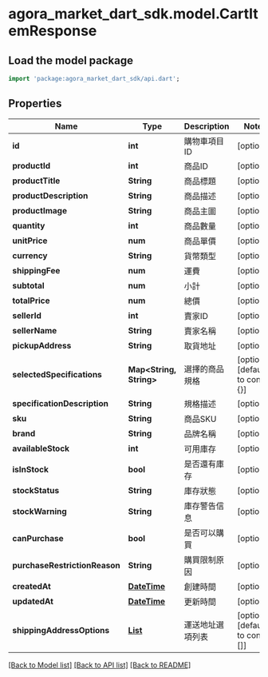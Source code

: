 # agora_market_dart_sdk.model.CartItemResponse

## Load the model package
```dart
import 'package:agora_market_dart_sdk/api.dart';
```

## Properties
Name | Type | Description | Notes
------------ | ------------- | ------------- | -------------
**id** | **int** | 購物車項目ID | [optional] 
**productId** | **int** | 商品ID | [optional] 
**productTitle** | **String** | 商品標題 | [optional] 
**productDescription** | **String** | 商品描述 | [optional] 
**productImage** | **String** | 商品主圖 | [optional] 
**quantity** | **int** | 商品數量 | [optional] 
**unitPrice** | **num** | 商品單價 | [optional] 
**currency** | **String** | 貨幣類型 | [optional] 
**shippingFee** | **num** | 運費 | [optional] 
**subtotal** | **num** | 小計 | [optional] 
**totalPrice** | **num** | 總價 | [optional] 
**sellerId** | **int** | 賣家ID | [optional] 
**sellerName** | **String** | 賣家名稱 | [optional] 
**pickupAddress** | **String** | 取貨地址 | [optional] 
**selectedSpecifications** | **Map<String, String>** | 選擇的商品規格 | [optional] [default to const {}]
**specificationDescription** | **String** | 規格描述 | [optional] 
**sku** | **String** | 商品SKU | [optional] 
**brand** | **String** | 品牌名稱 | [optional] 
**availableStock** | **int** | 可用庫存 | [optional] 
**isInStock** | **bool** | 是否還有庫存 | [optional] 
**stockStatus** | **String** | 庫存狀態 | [optional] 
**stockWarning** | **String** | 庫存警告信息 | [optional] 
**canPurchase** | **bool** | 是否可以購買 | [optional] 
**purchaseRestrictionReason** | **String** | 購買限制原因 | [optional] 
**createdAt** | [**DateTime**](DateTime.md) | 創建時間 | [optional] 
**updatedAt** | [**DateTime**](DateTime.md) | 更新時間 | [optional] 
**shippingAddressOptions** | [**List<ShippingAddressOption>**](ShippingAddressOption.md) | 運送地址選項列表 | [optional] [default to const []]

[[Back to Model list]](../README.md#documentation-for-models) [[Back to API list]](../README.md#documentation-for-api-endpoints) [[Back to README]](../README.md)


